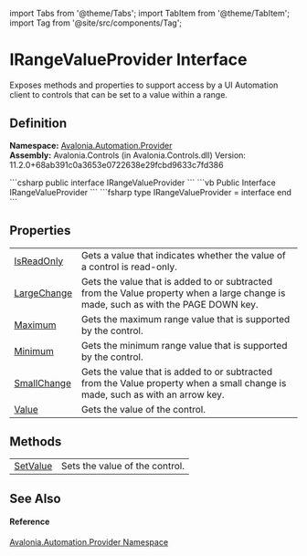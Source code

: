 import Tabs from '@theme/Tabs'; 
import TabItem from '@theme/TabItem'; 
import Tag from '@site/src/components/Tag'; 

# IRangeValueProvider Interface


Exposes methods and properties to support access by a UI Automation client to controls that can be set to a value within a range.



## Definition
**Namespace:** <a href="N_Avalonia_Automation_Provider">Avalonia.Automation.Provider</a>  
**Assembly:** Avalonia.Controls (in Avalonia.Controls.dll) Version: 11.2.0+68ab391c0a3653e0722638e29fcbd9633c7fd386

<Tabs groupId="api-code-preview">
<TabItem value="csharp" label="C#">
```csharp
public interface IRangeValueProvider
```
</TabItem>
<TabItem value="vb" label="VB">
```vb
Public Interface IRangeValueProvider
```
</TabItem>
<TabItem value="fsharp" label="F#">
```fsharp
type IRangeValueProvider = interface end
```
</TabItem>
</Tabs>



## Properties
<table>
<tr>
<td><a href="P_Avalonia_Automation_Provider_IRangeValueProvider_IsReadOnly">IsReadOnly</a></td>
<td>Gets a value that indicates whether the value of a control is read-only.</td>
</tr>
<tr>
<td><a href="P_Avalonia_Automation_Provider_IRangeValueProvider_LargeChange">LargeChange</a></td>
<td>Gets the value that is added to or subtracted from the Value property when a large change is made, such as with the PAGE DOWN key.</td>
</tr>
<tr>
<td><a href="P_Avalonia_Automation_Provider_IRangeValueProvider_Maximum">Maximum</a></td>
<td>Gets the maximum range value that is supported by the control.</td>
</tr>
<tr>
<td><a href="P_Avalonia_Automation_Provider_IRangeValueProvider_Minimum">Minimum</a></td>
<td>Gets the minimum range value that is supported by the control.</td>
</tr>
<tr>
<td><a href="P_Avalonia_Automation_Provider_IRangeValueProvider_SmallChange">SmallChange</a></td>
<td>Gets the value that is added to or subtracted from the Value property when a small change is made, such as with an arrow key.</td>
</tr>
<tr>
<td><a href="P_Avalonia_Automation_Provider_IRangeValueProvider_Value">Value</a></td>
<td>Gets the value of the control.</td>
</tr>
</table>

## Methods
<table>
<tr>
<td><a href="M_Avalonia_Automation_Provider_IRangeValueProvider_SetValue">SetValue</a></td>
<td>Sets the value of the control.</td>
</tr>
</table>

## See Also


#### Reference
<a href="N_Avalonia_Automation_Provider">Avalonia.Automation.Provider Namespace</a>  
